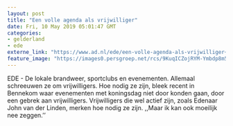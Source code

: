```yaml
---
layout: post
title: "Een volle agenda als vrijwilliger"
date: Fri, 10 May 2019 05:01:47 GMT
categories: 
- gelderland 
- ede 
externe_link: "https://www.ad.nl/ede/een-volle-agenda-als-vrijwilliger~a7b5ff68/"
feature_image: "https://images0.persgroep.net/rcs/9KuqICZojRYM-Ymbdp8m5-Bya5Q/diocontent/147468054/_fitwidth/400/?appId=21791a8992982cd8da851550a453bd7f&quality=0.7"
---
```


EDE - De lokale brandweer, sportclubs  en evenementen. Allemaal schreeuwen ze om vrijwilligers. Hoe nodig ze zijn, bleek recent in Bennekom waar evenementen met koningsdag niet door konden gaan, door een gebrek aan vrijwilligers. Vrijwilligers die wel actief zijn, zoals Edenaar John van der Linden, merken hoe nodig ze zijn. ,,Maar ik kan ook moeilijk nee zeggen.’’
